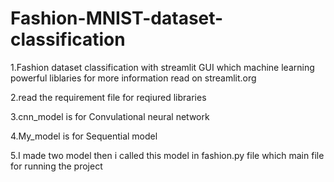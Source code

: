 # Fashion-MNIST-dataset-classification
1.Fashion  dataset classification with streamlit GUI which machine learning powerful liblaries for more information read on streamlit.org


2.read the requirement file for reqiured  libraries


3.cnn_model is for Convulational neural network


4.My_model is for Sequential model


5.I made two model then i called this model in fashion.py file which main file for running the project



